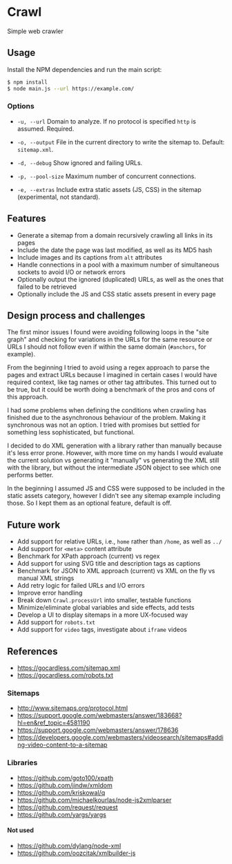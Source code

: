 # Crawl

Simple web crawler

## Usage

Install the NPM dependencies and run the main script:

```bash
$ npm install
$ node main.js --url https://example.com/
```

### Options

+ `-u, --url`
    Domain to analyze. If no protocol is specified `http` is assumed. Required.

+ `-o, --output`
    File in the current directory to write the sitemap to. Default: `sitemap.xml`.

+ `-d, --debug`
    Show ignored and failing URLs.

+ `-p, --pool-size`
    Maximum number of concurrent connections.

+ `-e, --extras`
    Include extra static assets (JS, CSS) in the sitemap (experimental, not standard).

## Features

+ Generate a sitemap from a domain recursively crawling all links in its pages
+ Include the date the page was last modified, as well as its MD5 hash
+ Include images and its captions from `alt` attributes
+ Handle connections in a pool with a maximum number of simultaneous sockets to avoid I/O or network errors
+ Optionally output the ignored (duplicated) URLs, as well as the ones that failed to be retrieved
+ Optionally include the JS and CSS static assets present in every page

## Design process and challenges

The first minor issues I found were avoiding following loops in the "site graph" and checking for variations
in the URLs for the same resource or URLs I should not follow even if within the same domain
(`#anchors`, for example).

From the beginning I tried to avoid using a regex approach to parse the pages and extract URLs because I
imagined in certain cases I would have required context, like tag names or other tag attributes. This turned
out to be true, but it could be worth doing a benchmark of the pros and cons of this approach.

I had some problems when defining the conditions when crawling has finished due to the asynchronous behaviour
of the problem. Making it synchronous was not an option. I tried with promises but settled for something less
sophisticated, but functional.

I decided to do XML generation with a library rather than manually because it's less error prone. However,
with more time on my hands I would evaluate the current solution vs generating it "manually" vs generating
the XML still with the library, but without the intermediate JSON object to see which one performs better.

In the beginning I assumed JS and CSS were supposed to be included in the static assets category, however I
didn't see any sitemap example including those. So I kept them as an optional feature, default is off.

## Future work

+ Add support for relative URLs, i.e., `home` rather than `/home`, as well as `../`
+ Add support for `<meta>` content attribute
+ Benchmark for XPath approach (current) vs regex
+ Add support for using SVG title and description tags as captions
+ Benchmark for JSON to XML approach (current) vs XML on the fly vs manual XML strings
+ Add retry logic for failed URLs and I/O errors
+ Improve error handling
+ Break down `Crawl.processUrl` into smaller, testable functions
+ Minimize/eliminate global variables and side effects, add tests
+ Develop a UI to display sitemaps in a more UX-focused way
+ Add support for `robots.txt`
+ Add support for `video` tags, investigate about `iframe` videos

## References

+ https://gocardless.com/sitemap.xml
+ https://gocardless.com/robots.txt

### Sitemaps

+ http://www.sitemaps.org/protocol.html
+ https://support.google.com/webmasters/answer/183668?hl=en&ref_topic=4581190
+ https://support.google.com/webmasters/answer/178636
+ https://developers.google.com/webmasters/videosearch/sitemaps#adding-video-content-to-a-sitemap

### Libraries

+ https://github.com/goto100/xpath
+ https://github.com/jindw/xmldom
+ https://github.com/kriskowal/q
+ https://github.com/michaelkourlas/node-js2xmlparser
+ https://github.com/request/request
+ https://github.com/yargs/yargs

#### Not used

+ https://github.com/dylang/node-xml
+ https://github.com/oozcitak/xmlbuilder-js
